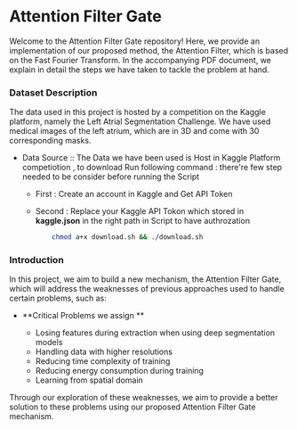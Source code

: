 # Attention Filter Gate

Welcome to the Attention Filter Gate repository! Here, we provide an implementation of our proposed method, the Attention Filter, which is based on the Fast Fourier Transform. In the accompanying PDF document, we explain in detail the steps we have taken to tackle the problem at hand.

### Dataset Description

The data used in this project is hosted by a competition on the Kaggle platform, namely the Left Atrial Segmentation Challenge. We have used medical images of the left atrium, which are in 3D and come with 30 corresponding masks.

* Data Source ::
The Data we have been used is Host in Kaggle Platform competiotion , to download Run following command :
there're few step needed to be consider before running the Script 
    * First :
Create an account in Kaggle and Get API Token 
    * Second :
Replace your Kaggle API Tokon which stored in **kaggle.json** in the right path in Script to have authrozation 

        ```sh
            chmod a+x download.sh && ./download.sh
        ```

### Introduction

In this project, we aim to build a new mechanism, the Attention Filter Gate, which will address the weaknesses of previous approaches used to handle certain problems, such as:
- **Critical Problems we assign ** 

    * Losing features during extraction when using deep segmentation models
    * Handling data with higher resolutions
    * Reducing time complexity of training
    * Reducing energy consumption during training
    * Learning from spatial domain

Through our exploration of these weaknesses, we aim to provide a better solution to these problems using our proposed Attention Filter Gate mechanism.
